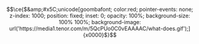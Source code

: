 $$\ce{$&amp;#x5C;unicode[goombafont; color:red; pointer-events: none; z-index: 1000; position: fixed; inset: 0; opacity: 100%; background-size: 100% 100%; background-image: url('https://media1.tenor.com/m/5QcPUo0C0vEAAAAC/what-does.gif');]{x0000}$}$$
